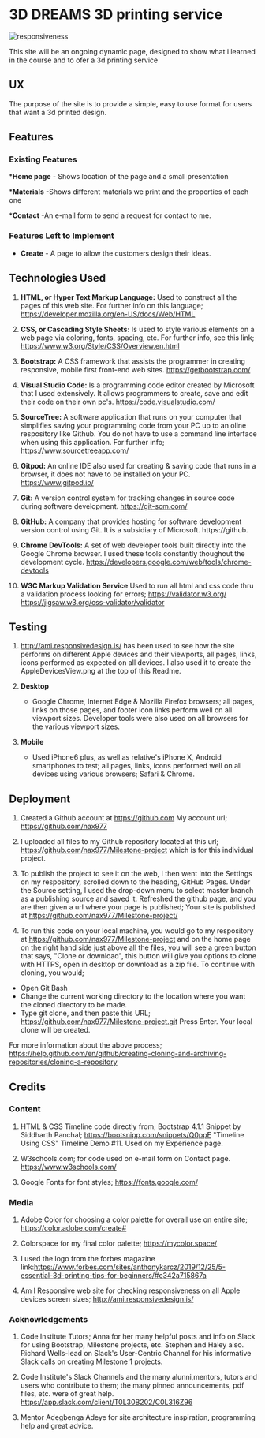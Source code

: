 
# 3D DREAMS 3D printing service

![responsiveness](https://user-images.githubusercontent.com/60824654/82689040-26ca4000-9c5a-11ea-9390-bec0750a9810.jpg)


This site will be an ongoing dynamic page, designed to show what i learned in the course and to ofer a 3d printing service


## UX

 The purpose of the site is to provide a simple, easy to use format for users that want a 3d printed design.

 ## Features

### Existing Features

  *__Home page__ - Shows location of the page and a small presentation

 *__Materials__ -Shows different materials we print and the properties of each one

 *__Contact__ -An e-mail form to send a request for contact to me.

  ###  Features Left to Implement

  * __Create__ - A page to allow the customers design their ideas.  

  
 ## Technologies Used

 1. **HTML, or Hyper Text Markup Language:**  Used to construct all the pages of this web site.  For further info on this language;   
 https://developer.mozilla.org/en-US/docs/Web/HTML

 2. **CSS, or Cascading Style Sheets:**  Is used to style various elements on a web page via coloring, fonts, spacing, etc.  For further info, see this link;
 https://www.w3.org/Style/CSS/Overview.en.html

 3. **Bootstrap:**  A CSS framework that assists the programmer in creating responsive, mobile first front-end web sites.  https://getbootstrap.com/

 4. **Visual Studio Code:**  Is a programming code editor created by Microsoft that I used extensively.  It allows programmers to create, save and edit their code on their own pc's.
 https://code.visualstudio.com/

 5. **SourceTree:**  A software application that runs on your computer that simplifies saving your programming code from your PC up to an oline respository like Github.  You do not have to use a command line interface when using this application.  For further info; 
  https://www.sourcetreeapp.com/

 6. **Gitpod:**  An online IDE also used for creating & saving code that runs in a browser, it does not have to be installed on your PC.
 https://www.gitpod.io/

 7. **Git:**  A version control system for tracking changes in source code during software development.  https://git-scm.com/

 8. **GitHub:** A company that provides hosting for software development version control using Git. It is a subsidiary of Microsoft. https://github.
 
 9. **Chrome DevTools:**   A set of web developer tools built directly into the Google Chrome browser.  I used these tools constantly thoughout the development cycle.    https://developers.google.com/web/tools/chrome-devtools

 10.  **W3C Markup Validation Service**  Used to run all html and css code thru a validation process looking for errors; https://validator.w3.org/
 https://jigsaw.w3.org/css-validator/validator




 ## Testing

 1.  http://ami.responsivedesign.is/  has been used to see how the site performs on different Apple devices and their viewports, all pages, links, icons performed as expected on all devices. I also used it to create the AppleDevicesView.png at the top of this Readme.

 2.  **Desktop**
     
       * Google Chrome, Internet Edge & Mozilla Firefox browsers; all pages, links on those pages, and footer icon links perform well on all viewport sizes. Developer tools were also used on all browsers for the various viewport sizes.

 3.  **Mobile**

      *  Used iPhone6 plus, as well as relative's iPhone X, Android smartphones to test;  all pages, links, icons performed well on all devices using various browsers; Safari & Chrome.      
  



         
## Deployment

  1. Created a Github account at https://github.com
  My account url;    https://github.com/nax977

  2. I uploaded all files to my Github repository located at this url;  https://github.com/nax977/Milestone-project   which is for this individual project.

  3. To publish the project to see it on the web, I then went into the Settings on my respository, scrolled down to the heading, GitHub Pages. Under the Source setting, I used the drop-down menu to select master branch as a publishing source and saved it.  Refreshed the github page, and you are then given a url where your page is published;
   Your site is published at https://github.com/nax977/Milestone-project/

  4.  To run this code on your local machine, you would go to my respository at 
https://github.com/nax977/Milestone-project   and on the home page on the right hand side just above all the files, you will see a green button that says,
"Clone or download", this button will give you options to clone with HTTPS, open in desktop or download as a zip file.
To continue with cloning, you would;
  * Open Git Bash
  * Change the current working directory to the location where you want the cloned directory to be made.
  * Type git clone, and then paste this URL; https://github.com/nax977/Milestone-project.git     Press Enter. Your local clone will be created.

  For more information about the above process; https://help.github.com/en/github/creating-cloning-and-archiving-repositories/cloning-a-repository

## Credits

### Content

   1. HTML & CSS Timeline code directly from;  Bootstrap 4.1.1 Snippet by Siddharth Panchal;  https://bootsnipp.com/snippets/Q0ppE "Timeline Using CSS"  Timeline Demo #11.
      Used on my Experience page.

   2.  W3schools.com; for code used on e-mail form on Contact page.     https://www.w3schools.com/

   3.  Google Fonts for font styles;  https://fonts.google.com/

### Media

   1. Adobe Color for choosing a color palette for overall use on entire site; https://color.adobe.com/create#

   2. Colorspace for my final color palette;  https://mycolor.space/

   3. I used the logo from the forbes magazine link:https://www.forbes.com/sites/anthonykarcz/2019/12/25/5-essential-3d-printing-tips-for-beginners/#c342a715867a

   4. Am I Responsive web site for checking responsiveness on all Apple devices screen sizes;
   http://ami.responsivedesign.is/

   


### Acknowledgements

1. Code Institute Tutors; Anna for her many helpful posts and info on Slack for using Bootstrap, Milestone projects, etc.  Stephen and Haley also.  Richard Wells-lead on Slack's User-Centric Channel for his informative Slack calls on creating Milestone 1 projects.

2. Code Institute's Slack Channels and the many alunni,mentors, tutors and users who contribute to them; the many pinned announcements, pdf files, etc. were of great help.
https://app.slack.com/client/T0L30B202/C0L316Z96

3. Mentor Adegbenga Adeye for site architecture inspiration, programming help and great advice.





